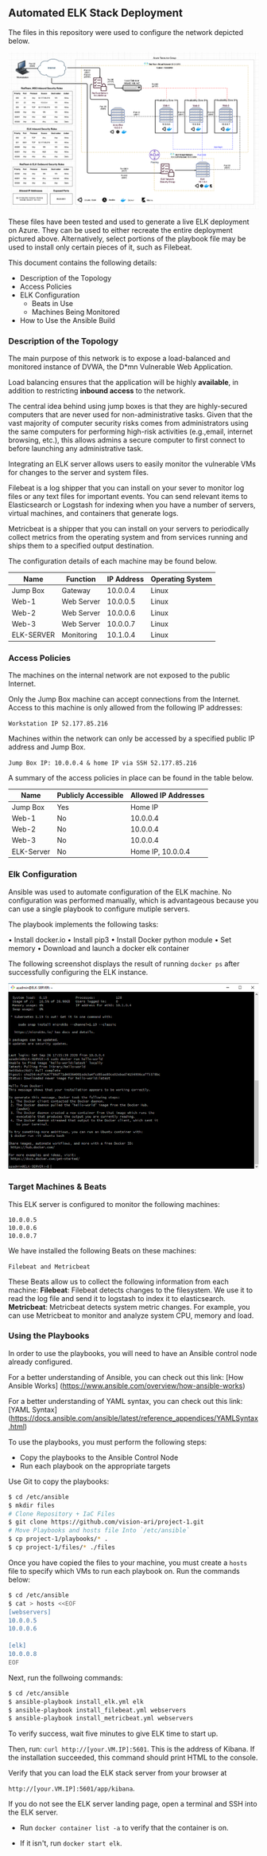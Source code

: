 ## Automated ELK Stack Deployment

The files in this repository were used to configure the network depicted below.


![](https://github.com/vision-ari/cybersecurity-portfolio/blob/master/Diagrams/ELK_Stack_Diagram.png)

These files have been tested and used to generate a live ELK deployment on Azure. They can be used to either recreate the entire deployment pictured above. Alternatively, select portions of the playbook file may be used to install only certain pieces of it, such as Filebeat.

This document contains the following details:
- Description of the Topology
- Access Policies
- ELK Configuration
  - Beats in Use
  - Machines Being Monitored
- How to Use the Ansible Build


### Description of the Topology

The main purpose of this network is to expose a load-balanced and monitored instance of DVWA, the D*mn Vulnerable Web Application.

Load balancing ensures that the application will be highly **available**, in addition to restricting **inbound access** to the network.

The central idea behind using jump boxes is that they are highly-secured computers that are never used for non-administrative tasks. Given that the vast majority of computer security risks comes from administrators using the same computers for performing high-risk activities (e.g.,email, internet browsing, etc.), this allows admins a secure computer to first connect to before launching any administrative task.

Integrating an ELK server allows users to easily monitor the vulnerable VMs for changes to the server and system files.

Filebeat is a log shipper that you can install on your sever to monitor log files or any text files for important events. You can send relevant items to Elasticsearch or Logstash for indexing when you have a number of servers, virtual machines, and containers that generate logs.

Metricbeat is a shipper that you can install on your servers to periodically collect metrics from the operating system and from services running and ships them to a specified output destination.


The configuration details of each machine may be found below.

| Name        | Function   | IP Address | Operating System |
|-------------|------------|------------|------------------|
| Jump Box    | Gateway    | 10.0.0.4   | Linux            |
| Web-1       | Web Server | 10.0.0.5   | Linux            |
| Web-2       | Web Server | 10.0.0.6   | Linux            |
| Web-3       | Web Server | 10.0.0.7   | Linux            |
| ELK-SERVER  | Monitoring | 10.1.0.4   | Linux            |

### Access Policies

The machines on the internal network are not exposed to the public Internet.

Only the Jump Box machine can accept connections from the Internet. Access to this machine is only allowed from the following IP addresses:

`Workstation IP 52.177.85.216`

Machines within the network can only be accessed by a specified public IP address and Jump Box.

`Jump Box IP: 10.0.0.4 & home IP via SSH 52.177.85.216`

A summary of the access policies in place can be found in the table below.

| Name        | Publicly Accessible | Allowed IP Addresses |
|-------------|---------------------|----------------------|
| Jump Box    | Yes                 | Home IP              |
| Web-1       | No                  | 10.0.0.4             |
| Web-2       | No                  | 10.0.0.4             |
| Web-3       | No                  | 10.0.0.4             |
| ELK-Server  | No                  | Home IP, 10.0.0.4    |

### Elk Configuration

Ansible was used to automate configuration of the ELK machine. No configuration was performed manually, which is advantageous because you can use a single playbook to configure mutiple servers.

The playbook implements the following tasks:

• Install docker.io
• Install pip3
• Install Docker python module
• Set memory
• Download and launch a docker elk container

The following screenshot displays the result of running `docker ps` after successfully configuring the ELK instance.

![](Images/docker_hello-world.png)

### Target Machines & Beats
This ELK server is configured to monitor the following machines:

```
10.0.0.5
10.0.0.6
10.0.0.7

```

We have installed the following Beats on these machines:

`Filebeat and Metricbeat`

These Beats allow us to collect the following information from each machine:
**Filebeat**: Filebeat detects changes to the filesystem. We use it to read the log file and send it to logstash to index it to elasticsearch.
**Metricbeat**: Metricbeat detects system metric changes. For example, you can use Metricbeat to monitor and analyze system CPU, memory and load.

### Using the Playbooks
In order to use the playbooks, you will need to have an Ansible control node already configured. 

For a better understanding of Ansible, you can check out this link: 
[How Ansible Works] (https://www.ansible.com/overview/how-ansible-works)

For a better understanding of YAML syntax, you can check out this link: 
[YAML Syntax] (https://docs.ansible.com/ansible/latest/reference_appendices/YAMLSyntax.html)

To use the playbooks, you must perform the following steps:
- Copy the playbooks to the Ansible Control Node
- Run each playbook on the appropriate targets

Use Git to copy the playbooks:

```bash
$ cd /etc/ansible
$ mkdir files
# Clone Repository + IaC Files
$ git clone https://github.com/vision-ari/project-1.git
# Move Playbooks and hosts file Into `/etc/ansible`
$ cp project-1/playbooks/* .
$ cp project-1/files/* ./files
```

Once you have copied the files to your machine, you must create a `hosts` file to specify which VMs to run each playbook on. Run the commands below:

```bash
$ cd /etc/ansible
$ cat > hosts <<EOF
[webservers]
10.0.0.5
10.0.0.6

[elk]
10.0.0.8
EOF
```

Next, run the follwoing commands:

 ```bash
 $ cd /etc/ansible
 $ ansible-playbook install_elk.yml elk
 $ ansible-playbook install_filebeat.yml webservers
 $ ansible-playbook install_metricbeat.yml webservers
 ```

To verify success, wait five minutes to give ELK time to start up.

Then, run: `curl http://[your.VM.IP]:5601`. This is the address of Kibana. If the installation succeeded, this command should print HTML to the console.


Verify that you can load the ELK stack server from your browser at 

`http://[your.VM.IP]:5601/app/kibana`.


If you do not see the ELK server landing page, open a terminal and SSH into the ELK server.

  - Run `docker container list -a` to verify that the container is on.

  - If it isn't, run `docker start elk`.
